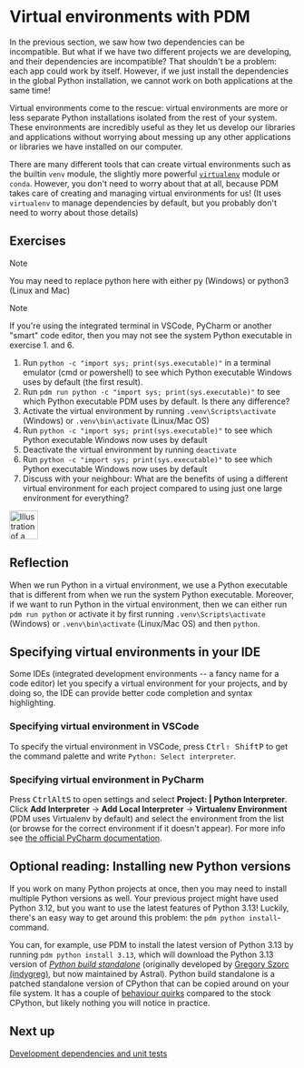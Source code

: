 # Virtual environments with PDM

In the previous section, we saw how two dependencies can be incompatible.
But what if we have two different projects we are developing, and their dependencies are incompatible?
That shouldn't be a problem: each app could work by itself. 
However, if we just install the dependencies in the global Python installation, we cannot work on both applications at the same time!

Virtual environments come to the rescue: virtual environments are more or less separate Python installations isolated from the rest of your system.
These environments are incredibly useful as they let us develop our libraries and applications without worrying about messing up any other applications or libraries we have installed on our computer.

There are many different tools that can create virtual environments such as the builtin `venv` module, the slightly more powerful [`virtualenv`](https://virtualenv.pypa.io/en/latest/) module or `conda`.
However, you don't need to worry about that at all, because PDM takes care of creating and managing virtual environments for us!
(It uses `virtualenv` to manage dependencies by default, but you probably don't need to worry about those details)

## Exercises

> [!NOTE]
> You may need to replace python here with either py (Windows) or python3 (Linux and Mac)

> [!NOTE]
> If you're using the integrated terminal in VSCode, PyCharm or another "smart" code editor, then you may not see the system Python executable in exercise 1. and 6.

1. Run `python -c "import sys; print(sys.executable)"` in a terminal emulator (cmd or powershell) to see which Python executable Windows uses by default (the first result).
2. Run `pdm run python -c "import sys; print(sys.executable)"` to see which Python executable PDM uses by default. Is there any difference?
3. Activate the virtual environment by running `.venv\Scripts\activate` (Windows) or `.venv\bin\activate` (Linux/Mac OS)
4. Run `python -c "import sys; print(sys.executable)"` to see which Python executable Windows now uses by default
5. Deactivate the virtual environment by running `deactivate`
6. Run `python -c "import sys; print(sys.executable)"` to see which Python executable Windows now uses by default
7. Discuss with your neighbour: What are the benefits of using a different virtual environment for each project compared to using just one large environment for everything?

<img src="../../../assets/post_it_yellow.svg" alt="Illustration of a pink post it note" width="50px" />

## Reflection

When we run Python in a virtual environment, we use a Python executable that is different from when we run the system Python executable.
Moreover, if we want to run Python in the virtual environment, then we can either run `pdm run python` or activate it by first running `.venv\Scripts\activate` (Windows) or `.venv\bin\activate` (Linux/Mac OS) and then `python`.

## Specifying virtual environments in your IDE

Some IDEs (integrated development environments -- a fancy name for a code editor) let you specify a virtual environment for your projects, and by doing so, the IDE can provide better code completion and syntax highlighting.

### Specifying virtual environment in VSCode

To specify the virtual environment in VSCode, press <kbd>Ctrl</kbd><kbd>⇧ Shift</kbd><kbd>P</kbd> to get the command palette and write `Python: Select interpreter`.

### Specifying virtual environment in PyCharm
Press <kbd>Ctrl</kbd><kbd>Alt</kbd><kbd>S</kbd> to open settings and select **Project: <project name> | Python Interpreter**. Click **Add Interpreter** → **Add Local Interpreter** → **Virtualenv Environment** (PDM uses Virtualenv by default) and select the environment from the list (or browse for the correct environment if it doesn't appear).
For more info see [the official PyCharm documentation](https://www.jetbrains.com/help/pycharm/creating-virtual-environment.html#python_create_virtual_env).

## Optional reading: Installing new Python versions
If you work on many Python projects at once, then you may need to install multiple Python versions as well.
Your previous project might have used Python 3.12, but you want to use the latest features of Python 3.13!
Luckily, there's an easy way to get around this problem: the `pdm python install`-command.

You can, for example, use PDM to install the latest version of Python 3.13 by running `pdm python install 3.13`, which will download the Python 3.13 version of *[Python build standalone](https://github.com/astral-sh/python-build-standalone)* (originally developed by [Gregory Szorc (indygreg)](https://github.com/indygreg), but now maintained by Astral).
Python build standalone is a patched standalone version of CPython that can be copied around on your file system.
It has a couple of [behaviour quirks](https://gregoryszorc.com/docs/python-build-standalone/main/quirks.html) compared to the stock CPython, but likely nothing you will notice in practice.

## Next up
[Development dependencies and unit tests](../02-more-about-dependencies/06-unit-tests.md)
